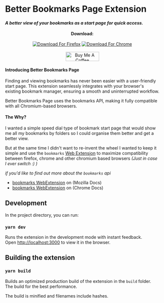 # Better Bookmarks Page Extension

#### _A better view of your bookmarks as a start page for quick access._


<p align="center">
  <b>Download:</b>
<br><br>
<a href="https://addons.mozilla.org/firefox/addon/better-bookmarks-page" target="_blank"><img src="docs/firefox.svg" alt="Download For Firefox"></a>
<a href="#" target="_blank"><img src="docs/chrome.svg" alt="Download For Chrome"></a>
<br><br>
<a href="https://www.buymeacoffee.com/alexbaeza" target="_blank"><img src="https://cdn.buymeacoffee.com/buttons/v2/default-yellow.png" alt="Buy Me A Coffee" style="height: 30px !important;width: 109px !important;" ></a>
</p>


#### Introducing Better Bookmarks Page

Finding and viewing bookmarks has never been easier with a user-friendly start page. This extension seamlessly integrates with your browser's existing bookmark manager, ensuring a smooth and uninterrupted workflow.

Better Bookmarks Page uses the bookmarks API, making it fully compatible with all Chromium-based browsers.

#### The Why?

I wanted a simple speed dial type of bookmark start page that would show me all my bookmarks by
folders so I could organise them better and get a better view.

But at the same time I didn't want to re-invent the wheel I wanted to keep it simple and use the
`bookmarks` [Web Extension](https://developer.mozilla.org/docs/Mozilla/Add-ons/WebExtensions)
to maximize compatibility between firefox, chrome and other chromium based browsers _(Just in case I
ever switch :) )_

_if you'd like to find out more about the  `bookmarks` api_

- [bookmarks WebExtension](https://developer.mozilla.org/docs/Mozilla/Add-ons/WebExtensions/API/bookmarks)
  on (Mozilla Docs)
- [bookmarks WebExtension](https://developer.chrome.com/docs/extensions/reference/bookmarks/)
  on (Chrome Docs)

## Development

In the project directory, you can run:

### `yarn dev`

Runs the extension in the development mode with instant feedback.\
Open [http://localhost:3000](http://localhost:3000) to view it in the browser.

## Building the extension

### `yarn build`

Builds an optimized production build of the extension in the `build` folder.\
The build for the best performance.

The build is minified and filenames include hashes.
